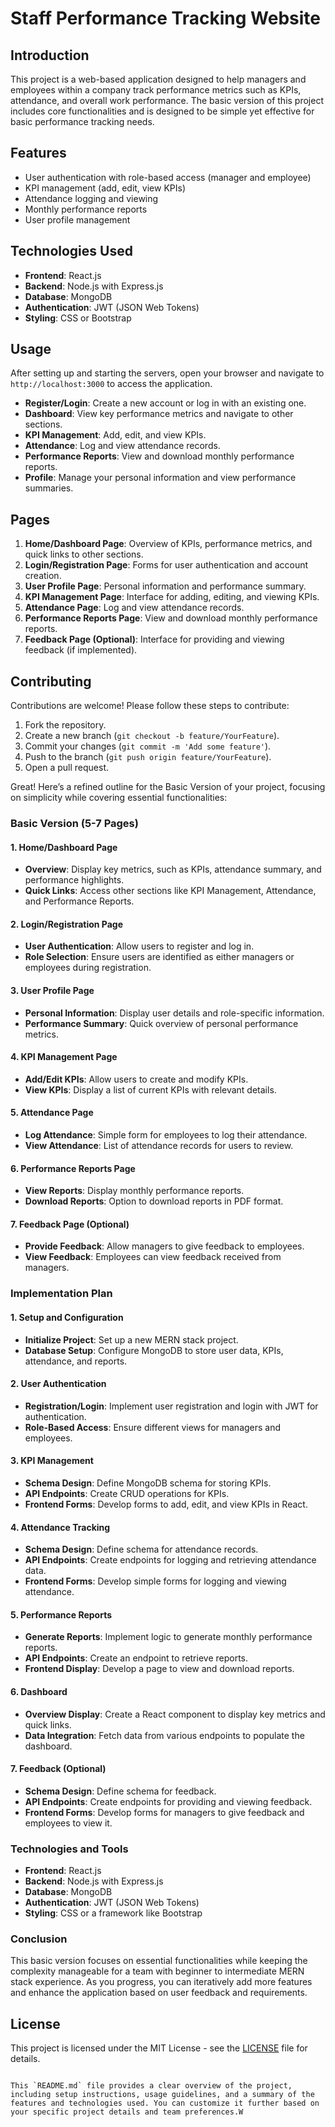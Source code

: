 # Staff Performance Tracking Website

## Introduction
This project is a web-based application designed to help managers and employees within a company track performance metrics such as KPIs, attendance, and overall work performance. The basic version of this project includes core functionalities and is designed to be simple yet effective for basic performance tracking needs.

## Features
- User authentication with role-based access (manager and employee)
- KPI management (add, edit, view KPIs)
- Attendance logging and viewing
- Monthly performance reports
- User profile management

## Technologies Used
- **Frontend**: React.js
- **Backend**: Node.js with Express.js
- **Database**: MongoDB
- **Authentication**: JWT (JSON Web Tokens)
- **Styling**: CSS or Bootstrap

## Usage
After setting up and starting the servers, open your browser and navigate to `http://localhost:3000` to access the application.

- **Register/Login**: Create a new account or log in with an existing one.
- **Dashboard**: View key performance metrics and navigate to other sections.
- **KPI Management**: Add, edit, and view KPIs.
- **Attendance**: Log and view attendance records.
- **Performance Reports**: View and download monthly performance reports.
- **Profile**: Manage your personal information and view performance summaries.

## Pages
1. **Home/Dashboard Page**: Overview of KPIs, performance metrics, and quick links to other sections.
2. **Login/Registration Page**: Forms for user authentication and account creation.
3. **User Profile Page**: Personal information and performance summary.
4. **KPI Management Page**: Interface for adding, editing, and viewing KPIs.
5. **Attendance Page**: Log and view attendance records.
6. **Performance Reports Page**: View and download monthly performance reports.
7. **Feedback Page (Optional)**: Interface for providing and viewing feedback (if implemented).

## Contributing
Contributions are welcome! Please follow these steps to contribute:
1. Fork the repository.
2. Create a new branch (`git checkout -b feature/YourFeature`).
3. Commit your changes (`git commit -m 'Add some feature'`).
4. Push to the branch (`git push origin feature/YourFeature`).
5. Open a pull request.

Great! Here’s a refined outline for the Basic Version of your project, focusing on simplicity while covering essential functionalities:

### Basic Version (5-7 Pages)

#### 1. Home/Dashboard Page
- **Overview**: Display key metrics, such as KPIs, attendance summary, and performance highlights.
- **Quick Links**: Access other sections like KPI Management, Attendance, and Performance Reports.

#### 2. Login/Registration Page
- **User Authentication**: Allow users to register and log in.
- **Role Selection**: Ensure users are identified as either managers or employees during registration.

#### 3. User Profile Page
- **Personal Information**: Display user details and role-specific information.
- **Performance Summary**: Quick overview of personal performance metrics.

#### 4. KPI Management Page
- **Add/Edit KPIs**: Allow users to create and modify KPIs.
- **View KPIs**: Display a list of current KPIs with relevant details.

#### 5. Attendance Page
- **Log Attendance**: Simple form for employees to log their attendance.
- **View Attendance**: List of attendance records for users to review.

#### 6. Performance Reports Page
- **View Reports**: Display monthly performance reports.
- **Download Reports**: Option to download reports in PDF format.

#### 7. Feedback Page (Optional)
- **Provide Feedback**: Allow managers to give feedback to employees.
- **View Feedback**: Employees can view feedback received from managers.

### Implementation Plan

#### 1. Setup and Configuration
- **Initialize Project**: Set up a new MERN stack project.
- **Database Setup**: Configure MongoDB to store user data, KPIs, attendance, and reports.

#### 2. User Authentication
- **Registration/Login**: Implement user registration and login with JWT for authentication.
- **Role-Based Access**: Ensure different views for managers and employees.

#### 3. KPI Management
- **Schema Design**: Define MongoDB schema for storing KPIs.
- **API Endpoints**: Create CRUD operations for KPIs.
- **Frontend Forms**: Develop forms to add, edit, and view KPIs in React.

#### 4. Attendance Tracking
- **Schema Design**: Define schema for attendance records.
- **API Endpoints**: Create endpoints for logging and retrieving attendance data.
- **Frontend Forms**: Develop simple forms for logging and viewing attendance.

#### 5. Performance Reports
- **Generate Reports**: Implement logic to generate monthly performance reports.
- **API Endpoints**: Create an endpoint to retrieve reports.
- **Frontend Display**: Develop a page to view and download reports.

#### 6. Dashboard
- **Overview Display**: Create a React component to display key metrics and quick links.
- **Data Integration**: Fetch data from various endpoints to populate the dashboard.

#### 7. Feedback (Optional)
- **Schema Design**: Define schema for feedback.
- **API Endpoints**: Create endpoints for providing and viewing feedback.
- **Frontend Forms**: Develop forms for managers to give feedback and employees to view it.

### Technologies and Tools

- **Frontend**: React.js
- **Backend**: Node.js with Express.js
- **Database**: MongoDB
- **Authentication**: JWT (JSON Web Tokens)
- **Styling**: CSS or a framework like Bootstrap

### Conclusion

This basic version focuses on essential functionalities while keeping the complexity manageable for a team with beginner to intermediate MERN stack experience. As you progress, you can iteratively add more features and enhance the application based on user feedback and requirements.

## License
This project is licensed under the MIT License - see the [LICENSE](LICENSE) file for details.
```

This `README.md` file provides a clear overview of the project, including setup instructions, usage guidelines, and a summary of the features and technologies used. You can customize it further based on your specific project details and team preferences.W
